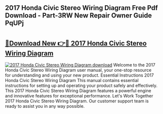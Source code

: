 ## 2017 Honda Civic Stereo Wiring Diagram Free Pdf Download - Part-3RW New Repair Owner Guide PqUPj

# <h2><a href="http://dfk96rt.blite.top/?on=2017+Honda+Civic+Stereo+Wiring+Diagram">🔗Download New 👉🔴 2017 Honda Civic Stereo Wiring Diagram</a></h2>

[![2017 Honda Civic Stereo Wiring Diagram download](https://i.imgur.com/lujVjoI.png)](http://dfk96rt.blite.top/?on=2017+Honda+Civic+Stereo+Wiring+Diagram)
Welcome to the 2017 Honda Civic Stereo Wiring Diagram user manual, your one-stop resource for understanding and using your new product. Essential Instructions 2017 Honda Civic Stereo Wiring Diagram This manual contains essential instructions for setting up and operating your product safely and effectively. This 2017 Honda Civic Stereo Wiring Diagram features a powerful engine and innovative features for exceptional performance. Let's Work Together 2017 Honda Civic Stereo Wiring Diagram. Our customer support team is ready to assist you in any way possible.
